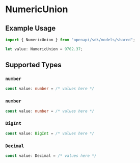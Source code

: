 # NumericUnion

## Example Usage

```typescript
import { NumericUnion } from "openapi/sdk/models/shared";

let value: NumericUnion = 9702.37;
```

## Supported Types

### `number`

```typescript
const value: number = /* values here */
```

### `number`

```typescript
const value: number = /* values here */
```

### `BigInt`

```typescript
const value: BigInt = /* values here */
```

### `Decimal`

```typescript
const value: Decimal = /* values here */
```

